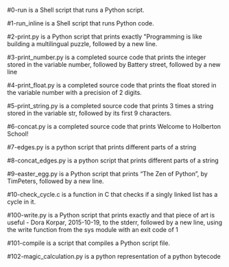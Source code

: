 #0-run is a Shell script that runs a Python script.

#1-run_inline is a Shell script that runs Python code.

#2-print.py is a Python script that prints exactly "Programming is like building a multilingual puzzle, followed by a new line.

#3-print_number.py is a completed source code that prints the integer stored in the variable number, followed by Battery street, followed by a new line

#4-print_float.py is a completed source code that prints the float stored in the variable number with a precision of 2 digits.

#5-print_string.py is a completed source code that prints 3 times a string stored in the variable str, followed by its first 9 characters.

#6-concat.py is a completed source code that prints Welcome to Holberton School!

#7-edges.py is a python script that prints different parts of a string

#8-concat_edges.py is a python script that prints different parts of a string

#9-easter_egg.py is a Python script that prints “The Zen of Python”, by TimPeters, followed by a new line.

#10-check_cycle.c is a function in C that checks if a singly linked list has a cycle in it.

#100-write.py is a Python script that prints exactly and that piece of art is useful - Dora Korpar, 2015-10-19, to the stderr, followed by a new line, using the write function from the sys module with an exit code of 1

#101-compile is a script that compiles a Python script file.

#102-magic_calculation.py is a python representation of a python bytecode
